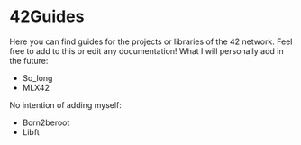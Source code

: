 # 42Guides

Here you can find guides for the projects or libraries of the 42 network. Feel free to add to this or edit any documentation! 
What I will personally add in the future: 
 
+ So_long 
+ MLX42

No intention of adding myself: 
+ Born2beroot
+ Libft
